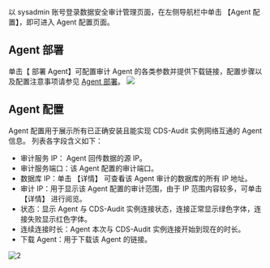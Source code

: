 以 sysadmin 账号登录数据安全审计管理页面，在左侧导航栏中单击 【Agent 配置】，即可进入 Agent 配置页面。
## Agent 部署
单击【 部署 Agent】可配置审计 Agent 的各类参数并提供下载链接，配置步骤以及配置注意事项请参见 [Agent 部署](https://cloud.tencent.com/document/product/856/17385)。
![](https://main.qcloudimg.com/raw/b5e1a655581831675549268a7f111e39.png)
## Agent 配置
Agent 配置用于展示所有已正确安装且能实现 CDS-Audit 实例网络互通的 Agent 信息。
列表各字段含义如下：
- 审计服务 IP： Agent 回传数据的源 IP。
- 审计服务端口：该 Agent 配置的审计端口。
- 数据库 IP：单击 【详情】 可查看该 Agent 审计的数据库的所有 IP 地址。
- 审计 IP：用于显示该 Agent 配置的审计范围，由于 IP 范围内容较多，可单击 【详情】 进行阅览。
- 状态：显示 Agent 与 CDS-Audit 实例连接状态，连接正常显示绿色字体，连接失败显示红色字体。
- 连续连接时长：Agent 本次与 CDS-Audit 实例连接开始到现在的时长。
- 下载 Agent：用于下载该 Agent 的链接。

![2](https://main.qcloudimg.com/raw/e04aa5559a98df5a90c8375606ed9bdf.png)
